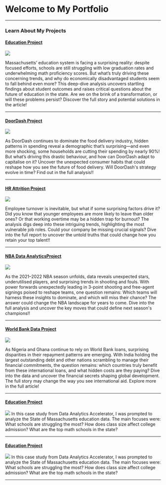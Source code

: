 # Welcome to My Portfolio
---
### Learn About My Projects
#### [Education Project](https://medium.com/@vaishakda9000/analysing-massachusetts-education-data-to-drive-future-improvements-229252d83a4b)
[<img src="https://miro.medium.com/v2/resize:fit:1400/format:webp/0*2ptnC5iayIi_Ggu6"/>](https://medium.com/@vaishakda9000/analysing-massachusetts-education-data-to-drive-future-improvements-229252d83a4b)

Massachusetts’ education system is facing a surprising reality: despite focused efforts, schools are still struggling with low graduation rates and underwhelming math proficiency scores. But what’s truly driving these concerning trends, and why do economically disadvantaged students seem to fall behind even more? This deep-dive analysis uncovers startling findings about student outcomes and raises critical questions about the future of education in the state. Are we on the brink of a transformation, or will these problems persist? Discover the full story and potential solutions in the article!

---
#### [DoorDash Project](https://medium.com/@vaishakda9000/evolving-consumer-trends-in-food-delivery-an-in-depth-analysis-of-doordash-08c624f01c51)
[<img src="https://miro.medium.com/v2/resize:fit:1400/format:webp/1*SSItDWV_jmcXDa7oVHia0A.jpeg"/>](https://medium.com/@vaishakda9000/evolving-consumer-trends-in-food-delivery-an-in-depth-analysis-of-doordash-08c624f01c51)

As DoorDash continues to dominate the food delivery industry, hidden patterns in spending reveal a demographic that’s surprising—and even more shocking, some households are cutting their spending by nearly 90%! But what’s driving this drastic behaviour, and how can DoorDash adapt to capitalise on it? Uncover the unexpected consumer habits that could reshape how you see the future of food delivery. Will DoorDash's strategy evolve in time? Find out in the full analysis!!

---

#### [HR Attrition Project](https://medium.com/@vaishakda9000/comprehensive-analysis-of-hr-attrition-exploring-key-drivers-of-employee-turnover-ae588c17fe58)
[<img src="https://miro.medium.com/v2/resize:fit:1400/format:webp/0*5-Xqi0i3yxs1Alue"/>](https://medium.com/@vaishakda9000/comprehensive-analysis-of-hr-attrition-exploring-key-drivers-of-employee-turnover-ae588c17fe58)

Employee turnover is inevitable, but what if some surprising factors drive it? Did you know that younger employees are more likely to leave than older ones? Or that working overtime may be a hidden trap for burnout? The analysis digs deep into these intriguing trends, highlighting the most vulnerable job roles. Could your company be missing crucial signals? Dive into the full report to uncover the untold truths that could change how you retain your top talent!!

---
#### [NBA Data AnalyticsProject](https://medium.com/@vaishakda9000/a-comprehensive-exploration-of-nba-data-analytics-unveiling-insights-from-the-2021-2022-season-433ada80eb05)
[<img src="https://miro.medium.com/v2/resize:fit:1400/format:webp/0*_oRw_Eb8jaV6E3uD"/>](https://medium.com/@vaishakda9000/a-comprehensive-exploration-of-nba-data-analytics-unveiling-insights-from-the-2021-2022-season-433ada80eb05)

As the 2021–2022 NBA season unfolds, data reveals unexpected stars, underutilised players, and surprising trends in shooting and fouls. With power forwards unexpectedly leading in 3-point shooting and free-agent signings poised to reshape teams, one question remains: Which teams will harness these insights to dominate, and which will miss their chance? The answer could change the NBA landscape for years to come. Dive into the full analysis and uncover the key moves that could define next season's champions!!

---
#### [World Bank Data Project](https://medium.com/@vaishakda9000/analysing-global-development-through-the-lens-of-world-bank-data-a06c86ed7f1e)
[<img src="https://miro.medium.com/v2/resize:fit:1400/format:webp/0*7ohqN6stLmbi_Cax"/>](https://medium.com/@vaishakda9000/analysing-global-development-through-the-lens-of-world-bank-data-a06c86ed7f1e)

As Nigeria and Ghana continue to rely on World Bank loans, surprising disparities in their repayment patterns are emerging. With India holding the largest outstanding debt and other nations scrambling to manage their financial commitments, the question remains: which countries truly benefit from these international loans, and what hidden costs are they paying? Dive into the data and uncover the financial secrets shaping global development. The full story may change the way you see international aid.
Explore more in the full article!


---
#### [Education Project](https://medium.com/@vaishakda9000/analysing-massachusetts-education-data-to-drive-future-improvements-229252d83a4b)
[<img src="https://miro.medium.com/v2/resize:fit:1400/format:webp/0*2ptnC5iayIi_Ggu6"/>](https://medium.com/@vaishakda9000/analysing-massachusetts-education-data-to-drive-future-improvements-229252d83a4b)
In this case study from Data Analytics Accelerator, I was prompted to analyze the State of Massachusetts education data. The main focuses were:
What schools are struggling the most?
How does class size affect college admission?
What are the top math schools in the state? 

---
#### [Education Project](https://medium.com/@vaishakda9000/analysing-massachusetts-education-data-to-drive-future-improvements-229252d83a4b)
[<img src="https://miro.medium.com/v2/resize:fit:1400/format:webp/0*2ptnC5iayIi_Ggu6"/>](https://medium.com/@vaishakda9000/analysing-massachusetts-education-data-to-drive-future-improvements-229252d83a4b)
In this case study from Data Analytics Accelerator, I was prompted to analyze the State of Massachusetts education data. The main focuses were:
What schools are struggling the most?
How does class size affect college admission?
What are the top math schools in the state? 

---





